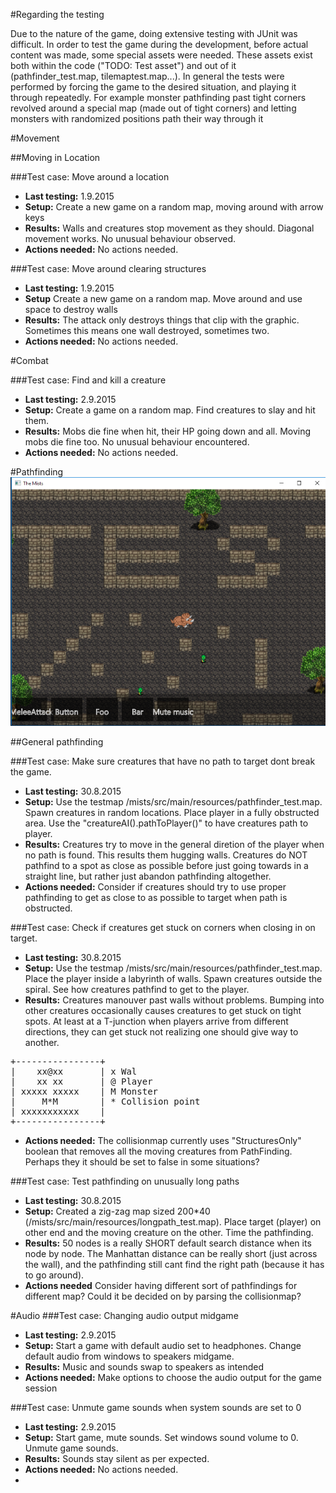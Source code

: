 #Regarding the testing

Due to the nature of the game, doing extensive testing with JUnit was difficult.
In order to test the game during the development, before actual content was made, some special assets were needed. These assets exist both within the code ("TODO: Test asset") and out of it (pathfinder_test.map, tilemaptest.map...).
In general the tests were performed by forcing the game to the desired situation, and playing it through repeatedly. For example monster pathfinding past tight corners revolved around a special map (made out of tight corners) and letting monsters with randomized positions path their way through it

#Movement

##Moving in Location

###Test case: Move around a location
* **Last testing:** 1.9.2015
* **Setup:** Create a new game on a random map, moving around with arrow keys
* **Results:** Walls and creatures stop movement as they should. Diagonal movement works. No unusual behaviour observed.
* **Actions needed:** No actions needed.

###Test case: Move around clearing structures
* **Last testing:** 1.9.2015
* **Setup** Create a new game on a random map. Move around and use space to destroy walls
* **Results:** The attack only destroys things that clip with the graphic. Sometimes this means one wall destroyed, sometimes two.
* **Actions needed:** No actions needed.

#Combat

###Test case: Find and kill a creature
* **Last testing:** 2.9.2015
* **Setup:** Create a game on a random map. Find creatures to slay and hit them.
* **Results:** Mobs die fine when hit, their HP going down and all. Moving mobs die fine too. No unusual behaviour encountered.
* **Actions needed:** No actions needed.

#Pathfinding
![](https://github.com/nkoiv/mists/blob/master/documentation/pathfinding_testing1.png "Pathfinding testmap")

##General pathfinding

###Test case: Make sure creatures that have no path to target dont break the game.
* **Last testing:** 30.8.2015
* **Setup:** Use the testmap /mists/src/main/resources/pathfinder_test.map. Spawn creatures in random locations. Place player in a fully obstructed area. Use the "creatureAI().pathToPlayer()" to have creatures path to player.
* **Results:** Creatures try to move in the general diretion of the player when no path is found. This results them hugging walls. Creatures do NOT pathfind to a spot as close as possible before just going towards in a straight line, but rather just abandon pathfinding altogether.
* **Actions needed:** Consider if creatures should try to use proper pathfinding to get as close to as possible to target when path is obstructed.

###Test case: Check if creatures get stuck on corners when closing in on target.
* **Last testing:** 30.8.2015
* **Setup:** Use the testmap /mists/src/main/resources/pathfinder_test.map. Place the player inside a labyrinth of walls. Spawn creatures outside the spiral. See how creatures pathfind to get to the player.
* **Results:** Creatures manouver past walls without problems. Bumping into other creatures occasionally causes creatures to get stuck on tight spots. At least at a T-junction when players arrive from different directions, they can get stuck not realizing one should give way to another.
<pre>
+----------------+
|    xx@xx       | x Wal
|    xx xx       | @ Player
| xxxxx xxxxx    | M Monster
|     M*M        | * Collision point
| xxxxxxxxxxx    |
+----------------+
</pre>
* **Actions needed:** The collisionmap currently uses "StructuresOnly" boolean that removes all the moving creatures from PathFinding. Perhaps they it should be set to false in some situations?

###Test case: Test pathfinding on unusually long paths
* **Last testing:** 30.8.2015
* **Setup:** Created a zig-zag map sized 200*40 (/mists/src/main/resources/longpath_test.map). Place target (player) on other end and the moving creature on the other. Time the pathfinding.
* **Results:** 50 nodes is a really SHORT default search distance when its node by node. The Manhattan distance can be really short (just across the wall), and the pathfinding still cant find the right path (because it has to go around).
* **Actions needed** Consider having different sort of pathfindings for different map? Could it be decided on by parsing the collisionmap?

#Audio
###Test case: Changing audio output midgame
* **Last testing:** 2.9.2015
* **Setup:** Start a game with default audio set to headphones. Change default audio from windows to speakers midgame.
* **Results:** Music and sounds swap to speakers as intended
* **Actions needed:** Make options to choose the audio output for the game session

###Test case: Unmute game sounds when system sounds are set to 0
* **Last testing:** 2.9.2015
* **Setup:** Start game, mute sounds. Set windows sound volume to 0. Unmute game sounds.
* **Results:** Sounds stay silent as per expected.
* **Actions needed:** No actions needed.
* 
